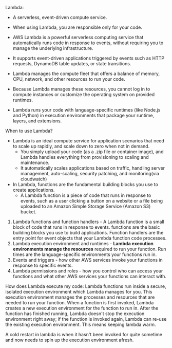 Lambda:
- A serverless, event-driven compute service.
- When using Lambda, you are responsible only for your code. 
- AWS Lambda is a powerful serverless computing service that automatically runs code in response to events, without requiring you to manage the underlying infrastructure. 
- It supports event-driven applications triggered by events such as HTTP requests, DynamoDB table updates, or state transitions.

- Lambda manages the compute fleet that offers a balance of memory, CPU, network, and other resources to run your code. 
- Because Lambda manages these resources, you cannot log in to compute instances or customize the operating system on provided runtimes.
- Lambda runs your code with language-specific runtimes (like Node.js and Python) in execution environments that package your runtime, layers, and extensions.

When to use Lambda?

- Lambda is an ideal compute service for application scenarios that need to scale up rapidly, and scale down to zero when not in demand.
  - You simply upload your code (as a .zip file or container image), and Lambda handles everything from provisioning to scaling and maintenance. 
  - It automatically scales applications based on traffic, handling server management, auto-scaling, security patching, and monitoring(via cloudwatch)
- In Lambda, functions are the fundamental building blocks you use to create applications. 
  -  A Lambda function is a piece of code that runs in response to events, such as a user clicking a button on a website or a file being uploaded to an Amazon Simple Storage Service (Amazon S3) bucket. 
  
1. Lambda functions and function handlers - A Lambda function is a small block of code that runs in response to events. functions are the basic building blocks you use to build applications. Function handlers are the entry point for event objects that your Lambda function code processes.
2. Lambda execution environment and runtimes - **Lambda execution environments manage the resources** required to run your function. Run times are the language-specific environments your functions run in.
3. Events and triggers - how other AWS services invoke your functions in response to specific events.
4. Lambda permissions and roles - how you control who can access your functions and what other AWS services your functions can interact with.

How does Lambda execute my code:
Lambda functions run inside a secure, isolated execution environment which Lambda manages for you. 
This execution environment manages the processes and resources that are needed to run your function. 
When a function is first invoked, Lambda creates a new execution environment for the function to run in. 
After the function has finished running, Lambda doesn't stop the execution environment right away; if the function is invoked again, Lambda can re-use the existing execution environment. This means keeping lambda warm.


A cold restart in lambda is when it hasn't been invoked for quite sometime and now needs to spin up the execution environment afresh.


